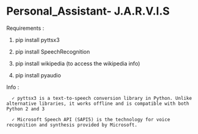 # Personal_Assistant- J.A.R.V.I.S

Requirements :

1. pip install pyttsx3 

2. pip install SpeechRecognition 

3. pip install wikipedia  (to access the wikipedia info)

4. pip install pyaudio


Info : 

      
      
      ✓ pyttsx3 is a text-to-speech conversion library in Python. Unlike alternative libraries, it works offline and is compatible with both       Python 2 and 3

      ✓ Microsoft Speech API (SAPI5) is the technology for voice recognition and synthesis provided by Microsoft.
